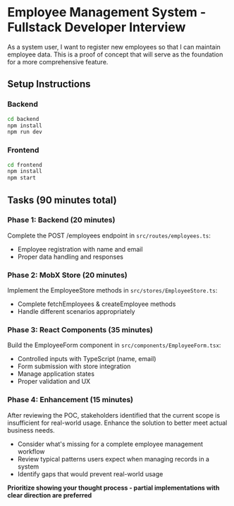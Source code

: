 # Employee Management System - Fullstack Developer Interview

As a system user, I want to register new employees so that I can maintain employee data. This is a proof of concept that will serve as the foundation for a more comprehensive feature.

## Setup Instructions

### Backend

```bash
cd backend
npm install
npm run dev
```

### Frontend

```bash
cd frontend
npm install
npm start
```

## Tasks (90 minutes total)

### Phase 1: Backend (20 minutes)

Complete the POST /employees endpoint in `src/routes/employees.ts`:

- Employee registration with name and email
- Proper data handling and responses

### Phase 2: MobX Store (20 minutes)

Implement the EmployeeStore methods in `src/stores/EmployeeStore.ts`:

- Complete fetchEmployees & createEmployee methods
- Handle different scenarios appropriately

### Phase 3: React Components (35 minutes)

Build the EmployeeForm component in `src/components/EmployeeForm.tsx`:

- Controlled inputs with TypeScript (name, email)
- Form submission with store integration
- Manage application states
- Proper validation and UX

### Phase 4: Enhancement (15 minutes)

After reviewing the POC, stakeholders identified that the current scope is insufficient for real-world usage. Enhance the solution to better meet actual business needs.

- Consider what's missing for a complete employee management workflow
- Review typical patterns users expect when managing records in a system
- Identify gaps that would prevent real-world usage

**Prioritize showing your thought process - partial implementations with clear direction are preferred**
